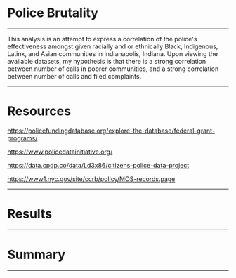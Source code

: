 # Police Brutality

---

This analysis is an attempt to express a correlation of the police's effectiveness amongst given racially and or ethnically Black, Indigenous, Latinx, and Asian communities in Indianapolis, Indiana. Upon viewing the available datasets, my hypothesis is that there is a strong correlation between number of calls in poorer communities, and a strong correlation between number of calls and filed complaints. 

---

# Resources
https://policefundingdatabase.org/explore-the-database/federal-grant-programs/

https://www.policedatainitiative.org/

https://data.cpdp.co/data/Ld3x86/citizens-police-data-project

https://www1.nyc.gov/site/ccrb/policy/MOS-records.page

---

# Results

---

# Summary

---
